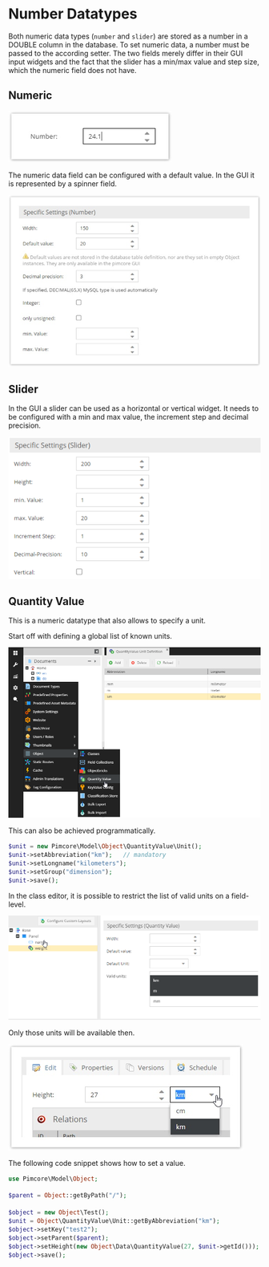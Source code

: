 # Number Datatypes

Both numeric data types (`number` and `slider`) are stored as a number in a DOUBLE column in the database. 
To set numeric data, a number must be passed to the according setter. The two fields merely differ in their GUI input 
widgets and the fact that the slider has a min/max value and step size, which the numeric field does not have.


## Numeric

![Numeric Field](../../../img/classes-datatypes-number2.jpg)

The numeric data field can be configured with a default value. In the GUI it is represented by a spinner field.

![Numeric Configuration](../../../img/classes-datatypes-number1.jpg)


## Slider

In the GUI a slider can be used as a horizontal or vertical widget. It needs to be configured with a min and max value,
the increment step and decimal precision.

![Slider Configuration](../../../img/classes-datatypes-number3.jpg)


## Quantity Value

This is a numeric datatype that also allows to specify a unit.

Start off with defining a global list of known units.

![Quantity Value Configuration](../../../img/classes-datatypes-number4.png)

This can also be achieved programmatically.

```php 
$unit = new Pimcore\Model\Object\QuantityValue\Unit();
$unit->setAbbreviation("km");   // mandatory
$unit->setLongname("kilometers");
$unit->setGroup("dimension");
$unit->save();
```


In the class editor, it is possible to restrict the list of valid units on a field-level.

![Quantity Value Configuration](../../../img/classes-datatypes-number5.png)

Only those units will be available then.

![Quantity Value Field](../../../img/classes-datatypes-number6.jpg)

The following code snippet shows how to set a value.
```php
use Pimcore\Model\Object;
  
$parent = Object::getByPath("/");
 
$object = new Object\Test();
$unit = Object\QuantityValue\Unit::getByAbbreviation("km");
$object->setKey("test2");
$object->setParent($parent);
$object->setHeight(new Object\Data\QuantityValue(27, $unit->getId()));
$object->save();
```
